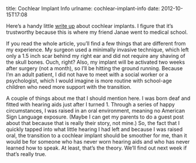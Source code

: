 title: Cochlear Implant Info
urlname: cochlear-implant-info
date: 2012-10-15T17:08

Here&#x02bc;s a handy little [write up][a] about cochlear implants. I figure
that it&#x02bc;s trustworthy because this is where my friend Janae went to
medical school.

[a]: https://web.archive.org/web/20130627234601/http://www.umm.edu/programs/hearing/services/cochlear-implant

If you read the whole article, you&#x02bc;ll find a few things that are
different from my experience. My surgeon used a minimally invasive technique,
which left only a 1.5 inch scar behind my right ear and did not require any
shaving of the skull bones. Ouch, right? Also, my implant will be activated two
weeks after surgery (not a month), so I&#x02bc;ll be hitting the ground running.
Because I&#x02bc;m an adult patient, I did not have to meet with a social worker
or a psychologist, which I would imagine is more routine with school-age
children who need more support with the transition.

A couple of things about me that I should mention here. I was born deaf and
fitted with hearing aids just after I turned 1. Through a series of happy
circumstances, I was raised in an oral environment, meaning no American Sign
Language exposure. (Maybe I can get my parents to do a guest post about that
because that is really their story, not mine.) So, the fact that I quickly
tapped into what little hearing I had left and because I was raised oral, the
transition to a cochlear implant should be smoother for me, than it would be for
someone who has never worn hearing aids and who has never learned how to speak.
At least, that&#x02bc;s the theory. We&#x02bc;ll find out next week if
that&#x02bc;s really true.
